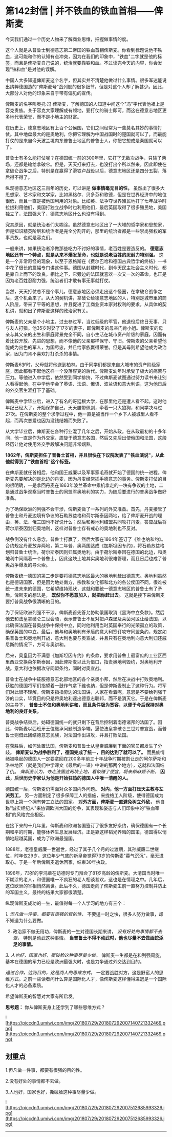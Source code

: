 # 第142封信 | 并不铁血的铁血首相——俾斯麦

今天我们通过一个历史人物来了解商业思维，把握做事情的度。

这个人就是从普鲁士到德意志第二帝国的铁血首相俾斯麦。你看到标题说他不铁血，这可能和你的认知有点冲突，因为在我们的印象中，"铁血"二字就是他的标签，而且是俾斯麦自己说的，统治就要靠铁和血。不过读完今天的内容，你会发现"铁和血"是对他的误解。

中国人大多知道俾斯麦这个名字，但其实并不清楚他做过什么事情。很多军迷能说出纳粹德国造的"俾斯麦号"战列舰的很多细节，但是对这个人却了解甚少。因此，大部分人对他的印象来自于带有偏见的宣传。

俾斯麦的名字叫奥托·冯·俾斯麦，了解德国的人知道中间这个"冯"字代表他祖上是容克贵族。关于容克大家理解成有领地，要打仗的骑士即可，而这在德意志地区更多地代表荣誉，而不是小地主的财富。

在历史上，德意志地区有上百个公侯国，它们之间经常为一些莫名其妙的事情打仗。其中地盘最大的是奥地利，你把它理解为中国战国时的楚国就可以了，而最能打仗的是来自今天波兰境内东普鲁士地区的普鲁士人，你把它想成是秦国就可以了。

普鲁士有多么能打仗呢？在德国统一前的300年里，它打了无数次战争，只输了两场，还都是输给拿破仑。但是，天天打来打去，也没打出个所以然来，因此即使在拿破仑战争之后，特别是在赢得了滑铁卢战役以后，德意志地区还是四分五裂，落后得不得了。

纵观德意志地区这三百年的历史，可以讲是 **做事情毫无目的性，** 虽然出了很多大思想家、艺术家和文学家，比如黑格尔、贝多芬和歌德，但是在世界经济中的地位很低，而且一直是被他国利用的对象。比如英、法争夺世界殖民地打了七年战争时拉拢利用他们，美国打独立战争时也利用他们，最后英国取得了很多殖民地，美国独立了，法国强大了，德意志地区什么也没有得到。

究其原因，就是统治者们太糊涂。虽然德意志地区出了一大堆的哲学家和思想家，但是知识精英阶层和统治者是完全分割开的，那里的统治者都是一些崇尚强权的军事贵族，也就是容克们。

一般来讲，如果统治者净做那些吃力不讨好的事情，老百姓是要造反的。 **德意志地区还有一个特点，就是从来不爆发革命，也就是说老百姓的忍耐力特别强。** 这是一个非常奇怪的现象，以至于恩格斯在《费尔巴哈和德国古典哲学的终结》一书中花了很长的篇幅专门讲这件事。德国从封建时代，到今天民主社会主义时代，都是靠自上而下的改良。相比之下，它旁边的法国就喜欢一次又一次的革命。也正是因为老百姓忍耐力强，统治者们才敢有事无事就打仗。

当然，天天打仗总不是个事儿，德意志地区必须走出这个怪圈，在拿破仑战争之后，这个机会来了。从大的契机讲，拿破仑给德意志地区的人，特别是城市里的商人阶层，带来了平等的思想，并且促进了工商业资本家对权利的要求，从具体的契机讲，就和出了俾斯麦这样的政治家有关。

俾斯麦的父亲是个小地主，过去参过军，当过低级的军官，他退役后终日无事，只与友人打猎。他35岁时娶了17岁的妻子，即俾斯麦的母亲门肯小姐。俾斯麦的母亲与其父亲的出生和家庭背景完全不同，自小生活在城市资产阶级的家庭，因而有着比较开放、先进的思想，而不像他的父亲那样保守、守旧。俾斯麦的父亲希望他能成为出色的军人，为国尽忠，并且给家族赢得荣誉。但是其母则希望他成为政治家，因为门肯不喜欢打打杀杀的事情。

俾斯麦6岁时，父母就将他送到柏林。由于同学们都是来自大城市的资产阶级家庭，因此都看不起他这样一个没落容克的后代。俾斯麦幼年时承受了极大的痛苦与压力。等他进入中学后，依然受到同学排挤，不过俾斯麦试图通过努力读书来让别人看得起他，在中学他学会了英语、法语、俄语、波兰语和意大利语，这为他日后的外交官生涯打下了基础。

俾斯麦中学毕业后，进入了有名的哥廷根大学，在那里他还是遭人看不起。这时他年纪已经大了，开始保护自己，天天腰带佩剑，牵着一只大狼狗，和同学决斗过27次。在俾斯麦的整个求学过程中，他一直是被当作一个乡下人被城里人看不起，而两次恋爱也因为没钱结婚而失败了。

从大学毕业后，俾斯麦在各种行业混了几年之后，开始从政。在从政最初的十多年间，他一直是作为外交家，周旋于德意志各国，然后又先后出使俄国和法国，这段经历让他对使用外交手段解决问题非常娴熟。

 **1862年，俾斯麦担任了普鲁士首相，并且很快在下议院发表了"铁血演说"，从此他就得到了"铁血首相"这个标签。**

在俾斯麦就任首相后，他和国王威廉以及军事家毛奇就开始了德国的统一进程。俾斯麦先要解决的是北边的丹麦，因为丹麦经常插手德意志的事务。俾斯麦打仗的目的很明确，一是拿回丹麦在1863年波兰革命中乘机拿走的一块有争议的土地，二是通过战争观察当时普鲁士的同盟军奥地利的实力，为随后要进行的普奥战争做好准备。

为了确保欧洲的列强不会干涉，俾斯麦做了一系列的外交准备。首先，丹麦接管了普鲁士和丹麦边境有争议的石勒苏益格和荷尔斯泰因两地，给了俾斯麦开战的理由，英、法、俄三国也不好说什么；然后和奥地利结盟共同攻打丹麦，答应战后将荷尔斯泰因划归奥地利，这样对普鲁士存有戒心的奥地利也不反对。

战争倒没有什么悬念，普鲁士打赢了，然后大家在1864年签订了《维也纳和约》。合约规定丹麦放弃两地，第二年普、奥两国达成《加斯坦因专约》，将石勒苏益格划归普鲁士统治，荷尔斯泰因则归属奥地利。由于荷尔斯泰因在德国的北边，和奥地利中间隔着一个普鲁士，因此这块土地其实奥地利很难管理，而且日后也成了普奥战争爆发的导火索。

俾斯麦统一德国的第二步是要将德意志地区最大的奥地利赶出德意志。奥地利虽然也是德语国家，但是因为地处南方，宗教和文化都和北方的各公侯国不同，很难被统一进未来的德国，它希望维持现状，这就和要统一德意志地区的普鲁士有了矛盾。俾斯麦的想法是， **既然你不愿意加入，就把你赶出去。** 这就是接下来俾斯麦要打普奥战争很清晰的目的。

为了保证欧洲列强不干涉，俾斯麦首先答允协助俄国取消《黑海中立条款》。然后他去和法皇拿破仑三世会晤，表示普鲁士不反对把卢森堡及莱茵河区让给法国，以此确保法国在普奥战争中保持中立，同时他利用当时英国奉行的光荣孤立的政策，确保英国的中立。最后，他与和奥地利有矛盾的意大利签订攻守同盟条约，规定如果普鲁士和奥地利开战，意大利也要与奥宣战，并且只有在奥地利向意大利归还威尼斯的情况下，方可与奥讲和。

后来，奥皇因为不满意《加斯坦因专约》的条款，要求用普鲁士最富庶的工业区西里西亚交换荷尔斯泰因，因此俾斯麦以此为借口，指责奥地利毁约，对奥地利开战。意大利也依据攻守同盟条约，同时对奥宣战。

普鲁士在战争中征服德意志北部地区的各个亲奥小邦，然后在决战中打败奥地利。获胜的德国将军们指望着一鼓作气拿下维也纳，但是俾斯麦制止了这种行为。将军们对此很不理解，俾斯麦指指旁边的法国讲，人家在看着呢，意思是不要给列强干涉的口实，毕竟目的只是将奥地利逐出德意志联邦，而不是消灭它。于是在俾斯麦的主导下， **普鲁士不仅和奥地利讲和，而且条件极为宽容，以便于今后保持对奥地利的良好关系。**

普奥战争结束后，妨碍德国统一的就只剩下在背后控制着南德诸邦的法国了。因此，俾斯麦以西班牙王位继承问题制造争端，逼使法皇拿破仑三世对普宣战，而普鲁士则借此团结德意志民族，对法国作出进攻，并且打败法国。

在获胜后，如何处置法国，俾斯麦和普鲁士从皇帝威廉到下面的官员都发生了分歧。 **俾斯麦认为战争胜利了，德国完成了统一，目的达到了就可以了。** 而民族情绪被唤起的德国人一定要拿回在200多年前三十年战争时期被割让走的阿尔萨斯和洛林地区（就是我们中学课文《最后的一课》中讲的那两个地方），这就和法国结了仇。 *俾斯麦认为，夺走法国这两块土地，看似赚了便宜，将来却麻烦不断。*  **因此，后世历史学家认为他是开始狂热的德国人中唯一清醒的人。**

德国统一后，俾斯麦仍需面对众多国内外问题。 **对内，他一方面打压天主教与左派劳工，** 另一方面制定了很多保障工人的措施，来拢络工人阶级，使得德国成为世界上第一个拥有劳工立法的国家。 **对外方面，俾斯麦一直避免树立外敌，** 他自称"诚实经纪人"来协调欧洲大国的纷争，其表现和姿态与人们印象中的"铁血宰相"的风格完全相反。

在接下来的十几年里，俾斯麦和欧洲各国签订了很多友好条约，确保德国有一个长期和平的时期，能够休养生息发展经济。正是靠这样韬光养晦的国策，德国得以悄悄地超越英国，成为了欧洲最强国。

1888年，老德皇威廉一世逝世，经过了其子几个月的过渡期，其孙威廉二世继位，时年仅29岁。这位年少气盛的新皇帝觉得73岁的俾斯麦"暮气沉沉"，毫无进取心。于是一年后俾斯麦退休回家，结束30年执政。

1896年，73岁的李鸿章在访德时专门拜会了81岁高龄的俾斯麦。大清国当时唯一不糊涂的老人，和德国唯一不疯狂的老人相谈甚欢，这也是在情理之中。几年后，这位欧洲的宰相悄然离世。此后不久，德国走向了俾斯麦生前一直努力控制并防止的军国主义，最终的结果大家都很清楚。

纵观俾斯麦成功的一生，最值得每一个人学习的地方有三个：

 *1. 但凡做一件事，都要有很强的目的性，* 不要逞一时之快，很多人努力做事，却不知道为什么要做。

2. 政治家不做无用功，俾斯麦的一生对德国长期来讲， *没有好处的事情都不去做，* 特别是动武这种事情。 **当普鲁士不得不动武时，他也尽量不去做画蛇添足的事情。**

 *3. 人也好，国家也好，撕破脸这种事尽量少做。* 俾斯麦一生都是在和列强周旋，基本在德国的军力已经是欧洲最强大时，也是力争通过外交达到目的。

 *通过合作，达到目的，这是商人的思维方式。* 一定要战胜对方，这是野蛮人的思维方式。之前一些读者问什么算是国际化人才，像俾斯麦这样懂得进退是一个国际化人才的必备素质。

希望俾斯麦的智慧对大家有所启发。

 **思考题：** 你从俾斯麦身上还学到了哪些思维方式？

![https://piccdn3.umiwi.com/img/201807/29/201807292007140721332469.png](https://piccdn3.umiwi.com/img/201807/29/201807292007140721332469.png)

## 划重点

1.但凡做一件事，都要有很强的目的性。

2.没有好处的事情都不去做。

3.人也好，国家也好，撕破脸这种事尽量少做。


![https://piccdn3.umiwi.com/img/201807/29/201807292007512685993326.jpg](https://piccdn3.umiwi.com/img/201807/29/201807292007512685993326.jpg)

---
